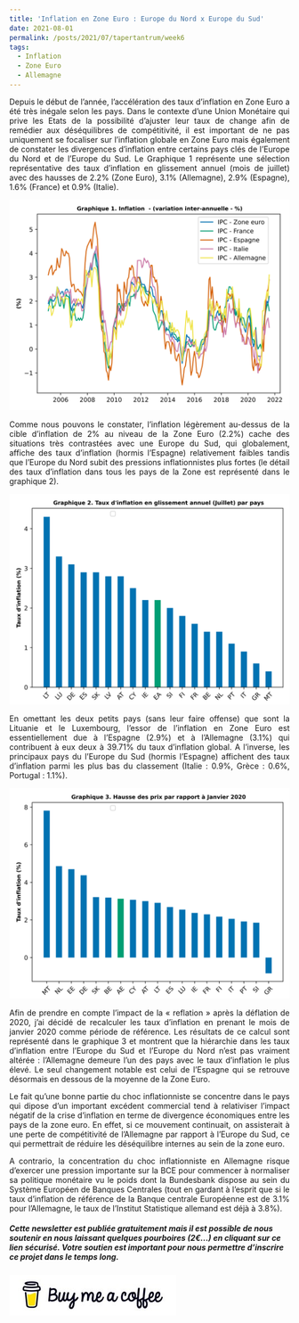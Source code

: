 ```yaml
---
title: 'Inflation en Zone Euro : Europe du Nord x Europe du Sud'
date: 2021-08-01
permalink: /posts/2021/07/tapertantrum/week6
tags:
  - Inflation
  - Zone Euro
  - Allemagne
---
```


<p style="text-align: justify"> Depuis le début de l’année, l’accélération des taux d’inflation en Zone Euro a été très inégale selon les pays. Dans le contexte d’une Union Monétaire qui prive les Etats de la possibilité d’ajuster leur taux de change afin de remédier aux déséquilibres de compétitivité, il est important de ne pas uniquement se focaliser sur l’inflation globale en Zone Euro mais également de constater les divergences d’inflation entre certains pays clés de l’Europe du Nord et de l’Europe du Sud. Le Graphique 1 représente une sélection représentative des taux d’inflation en glissement annuel (mois de juillet) avec des hausses de 2.2% (Zone Euro), 3.1% (Allemagne), 2.9% (Espagne), 1.6% (France) et 0.9% (Italie).</p>

![image](https://raw.githubusercontent.com/ASLlohmann/asllohmann.github.io/master/_posts/images/Figure_1_issue7.svg)

<p style='text-align: justify;'>Comme nous pouvons le constater, l’inflation légèrement au-dessus de la cible d’inflation de 2% au niveau de la Zone Euro (2.2%) cache des situations très contrastées avec une Europe du Sud, qui globalement, affiche des taux d’inflation (hormis l’Espagne) relativement faibles tandis que l’Europe du Nord subit des pressions inflationnistes plus fortes (le détail des taux d’inflation dans tous les pays de la Zone est représenté dans le graphique 2).</p>

![image](https://raw.githubusercontent.com/ASLlohmann/asllohmann.github.io/master/_posts/images/Figure_2_issue7.svg)

<p style='text-align: justify;'> En omettant les deux petits pays (sans leur faire offense) que sont la Lituanie et le Luxembourg, l’essor de l’inflation en Zone Euro est essentiellement due à l’Espagne (2.9%) et à l’Allemagne (3.1%) qui contribuent à eux deux à 39.71% du taux d’inflation global. A l’inverse, les principaux pays du l’Europe du Sud (hormis l’Espagne) affichent des taux d’inflation parmi les plus bas du classement (Italie : 0.9%, Grèce : 0.6%, Portugal : 1.1%).</p>

![image](https://raw.githubusercontent.com/ASLlohmann/asllohmann.github.io/master/_posts/images/Figure_3_issue7.svg)

<p style='text-align: justify;'> Afin de prendre en compte l’impact de la « reflation » après la déflation de 2020, j’ai décidé de recalculer les taux d’inflation en prenant le mois de janvier 2020 comme période de référence. Les résultats de ce calcul sont représenté dans le graphique 3 et montrent que la hiérarchie dans les taux d’inflation entre l’Europe du Sud et l’Europe du Nord n’est pas vraiment altérée : l’Allemagne demeure l’un des pays avec le taux d’inflation le plus élevé. Le seul changement notable est celui de l’Espagne qui se retrouve désormais en dessous de la moyenne de la Zone Euro. </p>

<p style='text-align: justify;'> Le fait qu’une bonne partie du choc inflationniste se concentre dans le pays qui dipose d’un important excédent commercial tend à relativiser l’impact négatif de la crise d’inflation en terme de divergence économiques entre les pays de la zone euro. En effet, si ce mouvement continuait, on assisterait à une perte de compétitivité de l’Allemagne par rapport à l’Europe du Sud, ce qui permettrait de réduire les déséquilibre internes au sein de la zone euro. </p>

<p style='text-align: justify;'> A contrario, la concentration du choc inflationniste en Allemagne risque d’exercer une pression importante sur la BCE  pour commencer à normaliser sa politique monétaire vu le poids dont la Bundesbank dispose au sein du Système Européen de Banques Centrales (tout en gardant à l’esprit que si le taux d’inflation de référence de la Banque centrale Européenne est de 3.1% pour l’Allemagne, le taux de l’Institut Statistique allemand est déjà à 3.8%).</p>

##### Cette newsletter est publiée gratuitement mais il est possible de nous soutenir en nous laissant quelques pourboires (2€...) en cliquant sur ce lien sécurisé. __Votre soutien est important pour nous permettre d’inscrire ce projet dans le temps long.__ 

[![Buy me a coffee](https://github.com/ASLlohmann/asllohmann.github.io/blob/master/images/bmc.jpeg?raw=true)](https://www.buymeacoffee.com/AlexSebLohmann)
